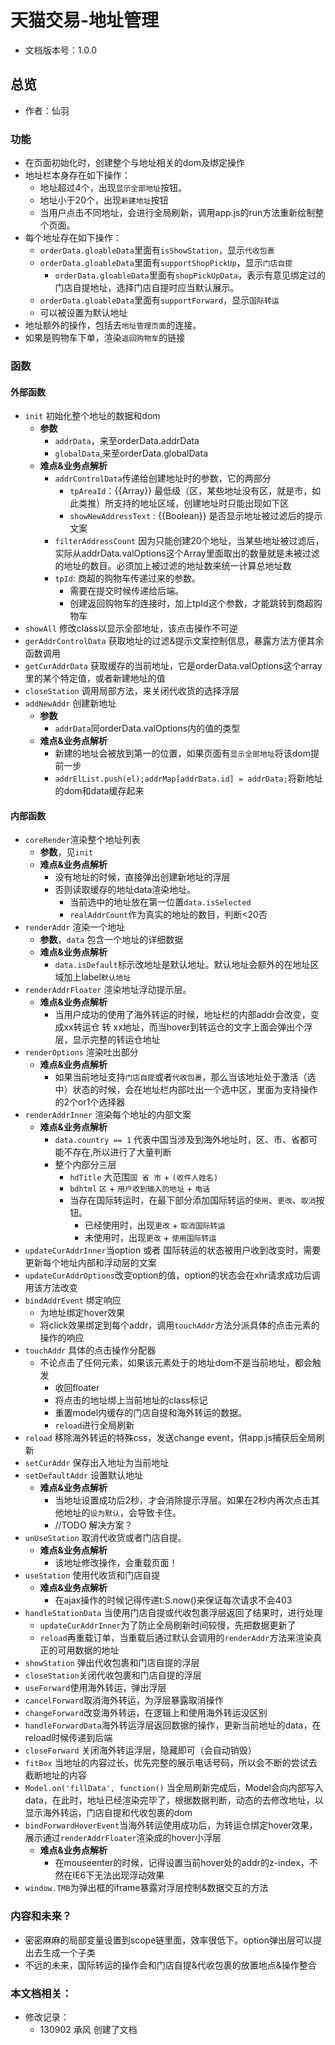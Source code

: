 # 天猫交易-地址管理
* 文档版本号：1.0.0

## 总览
* 作者：仙羽

### 功能
* 在页面初始化时，创建整个与地址相关的dom及绑定操作
* 地址栏本身存在如下操作：
  * 地址超过4个，出现`显示全部地址`按钮。
  * 地址小于20个，出现`新建地址`按钮
  * 当用户点击不同地址，会进行全局刷新，调用app.js的run方法重新绘制整个页面。
* 每个地址存在如下操作：
  * `orderData.gloableData`里面有`isShowStation`，显示`代收包裹`
  * `orderData.gloableData`里面有`supportShopPickUp`，显示`门店自提`
    * `orderData.gloableData`里面有`shopPickUpData`，表示有意见绑定过的门店自提地址，选择门店自提时应当默认展示。
  * `orderData.gloableData`里面有`supportForward`，显示`国际转运`
  * 可以被设置为默认地址
* 地址额外的操作，包括去`地址管理页面`的连接。
* 如果是购物车下单，渲染`返回购物车`的链接

### 函数
#### 外部函数
* `init` 初始化整个地址的数据和dom
  * **参数**
    * `addrData`，来至orderData.addrData
    * `globalData`,来至orderData.globalData
  * **难点&业务点解析**
    * `addrControlData`传递给创建地址时的参数，它的两部分
      * `tpAreaId`：{{Array}} 最低级（区，某些地址没有区，就是市，如此类推）所支持的地址区域，创建地址时只能出现如下区
      * `showNewAddressText` : {{Boolean}} 是否显示地址被过滤后的提示文案
    * `filterAddressCount` 因为只能创建20个地址，当某些地址被过滤后，实际从addrData.valOptions这个Array里面取出的数量就是未被过滤的地址的数目。必须加上被过滤的地址数来统一计算总地址数
    * `tpId`: 商超的购物车传递过来的参数。
      * 需要在提交时候传递给后端。
      * 创建返回购物车的连接时，加上tpId这个参数，才能跳转到商超购物车
* `showAll` 修改class以显示全部地址，该点击操作不可逆
* `gerAddrControlData` 获取地址的过滤&提示文案控制信息，暴露方法方便其余函数调用
* `getCurAddrData` 获取缓存的当前地址，它是orderData.valOptions这个array里的某个特定值，或者新建地址的值
* `closeStation` 调用局部方法，来关闭代收货的选择浮层
* `addNewAddr` 创建新地址
  * **参数**
    * `addrData`同orderData.valOptions内的值的类型
  * **难点&业务点解析**
    * 新建的地址会被放到第一的位置，如果页面有`显示全部地址`将该dom提前一步
    * `addrElList.push(el);addrMap[addrData.id] = addrData;`将新地址的dom和data缓存起来

#### 内部函数
* `coreRender`渲染整个地址列表
  * **参数**，见`init`
  * **难点&业务点解析**
    * 没有地址的时候，直接弹出创建新地址的浮层
    * 否则读取缓存的地址data渲染地址。
      * 当前选中的地址放在第一位置`data.isSelected`
      * `realAddrCount`作为真实的地址的数目，判断<20否
* `renderAddr` 渲染一个地址
  * **参数**，`data` 包含一个地址的详细数据
  * **难点&业务点解析**
    * `data.isDefault`标示改地址是默认地址。默认地址会额外的在地址区域加上label`默认地址`
* `renderAddrFloater` 渲染地址浮动提示层。
  * **难点&业务点解析**
    * 当用户成功的使用了海外转运的时候，地址栏的内部addr会改变，变成xx转运仓 转 xx地址，而当hover到转运仓的文字上面会弹出个浮层，显示完整的转运仓地址
* `renderOptions` 渲染吐出部分
  * **难点&业务点解析**
    * 如果当前地址支持`门店自提`或者`代收包裹`，那么当该地址处于激活（选中）状态的时候，会在地址栏内部吐出一个选中区，里面为支持操作的2个or1个选择器
* `renderAddrInner` 渲染每个地址的内部文案
  * **难点&业务点解析**
    * `data.country == 1` 代表中国当涉及到海外地址时，区、市、省都可能不存在,所以进行了大量判断
    * 整个内部分三层
      * `hdTitle` 大范围`国 省 市` + `(收件人姓名)`
      * `bdhtml` `区` + `用户收到输入的地址` + `电话`
      * 当存在国际转运时，在最下部分添加国际转运的`使用`、`更改`、`取消`按钮。
        * 已经使用时，出现`更改` + `取消国际转运`
        * 未使用时，出现`更改` + `使用国际转运`
* `updateCurAddrInner`当option 或者 国际转运的状态被用户收到改变时，需要更新每个地址内部和浮动层的文案
* `updateCurAddrOptions`改变option的值，option的状态会在xhr请求成功后调用该方法改变
* `bindAddrEvent` 绑定响应
  * 为地址绑定hover效果
  * 将click效果绑定到每个addr，调用`touchAddr`方法分派具体的点击元素的操作的响应
* `touchAddr` 具体的点击操作分配器
  * 不论点击了任何元素，如果该元素处于的地址dom不是当前地址，都会触发
    * 收回floater
    * 将点击的地址绑上当前地址的class标记
    * 重置model内缓存的门店自提和海外转运的数据。
    * `reload`进行全局刷新
* `reload` 移除海外转运的特殊css，发送change event，供app.js捕获后全局刷新
* `setCurAddr` 保存出入地址为当前地址
* `setDefaultAddr` 设置默认地址
  * **难点&业务点解析**
    * 当地址设置成功后2秒，才会消除提示浮层。如果在2秒内再次点击其他地址的`设为默认`，会导致卡住。
    * //TODO 解决方案？
* `unUseStation` 取消代收货或者门店自提。
  * **难点&业务点解析**
    * 该地址修改操作，会重载页面！
* `useStation` 使用代收货和门店自提
  * **难点&业务点解析**
    * 在ajax操作的时候记得传递t:S.now()来保证每次请求不会403
* `handleStationData` 当使用门店自提或代收包裹浮层返回了结果时，进行处理
  * `updateCurAddrInner`为了防止全局刷新时间较慢，先把数据更新了
  * `reload`再重载订单，当重载后通过默认会调用的`renderAddr`方法来渲染真正的可用数据的地址
* `showStation` 弹出代收包裹和门店自提的浮层
* `closeStation`关闭代收包裹和门店自提的浮层
* `useForward`使用海外转运，弹出浮层
* `cancelForward`取消海外转运，为浮层暴露取消操作
* `changeForward`改变海外转运，在逻辑上和使用海外转运没区别
* `handleForwardData`海外转运浮层返回数据的操作，更新当前地址的data，在reload时候传递到后端
* `closeForward` 关闭海外转运浮层，隐藏即可（会自动销毁）
* `fitBox` 当地址的内容过长，优先完整的展示电话号码，所以会不断的尝试去截断地址的内容
* `Model.on('fillData', function()` 当全局刷新完成后，Model会向内部写入data，在此时，地址已经渲染完毕了，根据数据判断，动态的去修改地址，以显示海外转运，门店自提和代收包裹的dom
* `bindForwardHoverEvent`当海外转运使用成功后，为转运仓绑定hover效果，展示通过`renderAddrFloater`渲染成的hover小浮层
  * **难点&业务点解析**
    * 在mouseenter的时候，记得设置当前hover处的addr的z-index，不然在IE6下无法出现浮动效果
* `window.TMB`为弹出框的iframe暴露对浮层控制&数据交互的方法

### 内容和未来？
* 密密麻麻的局部变量设置到scope链里面，效率很低下。option弹出层可以提出去生成一个子类
* 不远的未来，国际转运的操作会和门店自提&代收包裹的放置地点&操作整合

### 本文档相关：
* 修改记录：
  * 130902 承风 创建了文档






